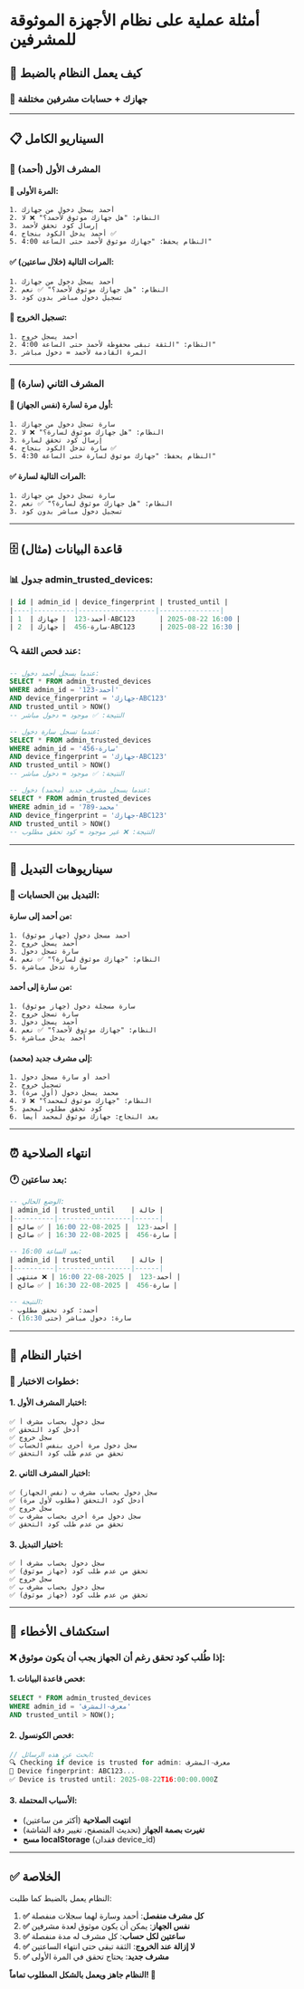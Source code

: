 # أمثلة عملية على نظام الأجهزة الموثوقة للمشرفين

## 🎯 كيف يعمل النظام بالضبط

### 📱 **جهازك** + **حسابات مشرفين مختلفة**

---

## 📋 السيناريو الكامل

### 👤 **المشرف الأول (أحمد)**

#### 🔄 **المرة الأولى:**
```
1. أحمد يسجل دخول من جهازك
2. النظام: "هل جهازك موثوق لأحمد؟" ❌ لا
3. إرسال كود تحقق لأحمد
4. أحمد يدخل الكود بنجاح ✅
5. النظام يحفظ: "جهازك موثوق لأحمد حتى الساعة 4:00"
```

#### ✅ **المرات التالية (خلال ساعتين):**
```
1. أحمد يسجل دخول من جهازك
2. النظام: "هل جهازك موثوق لأحمد؟" ✅ نعم
3. تسجيل دخول مباشر بدون كود
```

#### 🚪 **تسجيل الخروج:**
```
1. أحمد يسجل خروج
2. النظام: "الثقة تبقى محفوظة لأحمد حتى الساعة 4:00"
3. المرة القادمة لأحمد = دخول مباشر
```

---

### 👤 **المشرف الثاني (سارة)**

#### 🔄 **أول مرة لسارة (نفس الجهاز):**
```
1. سارة تسجل دخول من جهازك
2. النظام: "هل جهازك موثوق لسارة؟" ❌ لا
3. إرسال كود تحقق لسارة
4. سارة تدخل الكود بنجاح ✅
5. النظام يحفظ: "جهازك موثوق لسارة حتى الساعة 4:30"
```

#### ✅ **المرات التالية لسارة:**
```
1. سارة تسجل دخول من جهازك
2. النظام: "هل جهازك موثوق لسارة؟" ✅ نعم
3. تسجيل دخول مباشر بدون كود
```

---

## 🗄️ قاعدة البيانات (مثال)

### 📊 **جدول admin_trusted_devices:**
```sql
| id | admin_id | device_fingerprint | trusted_until |
|----|----------|-------------------|---------------|
| 1  | أحمد-123  | جهازك-ABC123      | 2025-08-22 16:00 |
| 2  | سارة-456  | جهازك-ABC123      | 2025-08-22 16:30 |
```

### 🔍 **عند فحص الثقة:**
```sql
-- عندما يسجل أحمد دخول:
SELECT * FROM admin_trusted_devices 
WHERE admin_id = 'أحمد-123' 
AND device_fingerprint = 'جهازك-ABC123'
AND trusted_until > NOW()
-- النتيجة: ✅ موجود = دخول مباشر

-- عندما تسجل سارة دخول:
SELECT * FROM admin_trusted_devices 
WHERE admin_id = 'سارة-456' 
AND device_fingerprint = 'جهازك-ABC123'
AND trusted_until > NOW()
-- النتيجة: ✅ موجود = دخول مباشر

-- عندما يسجل مشرف جديد (محمد) دخول:
SELECT * FROM admin_trusted_devices 
WHERE admin_id = 'محمد-789' 
AND device_fingerprint = 'جهازك-ABC123'
AND trusted_until > NOW()
-- النتيجة: ❌ غير موجود = كود تحقق مطلوب
```

---

## 🔄 سيناريوهات التبديل

### 🔀 **التبديل بين الحسابات:**

#### **من أحمد إلى سارة:**
```
1. أحمد مسجل دخول (جهاز موثوق)
2. أحمد يسجل خروج
3. سارة تسجل دخول
4. النظام: "جهازك موثوق لسارة؟" ✅ نعم
5. سارة تدخل مباشرة
```

#### **من سارة إلى أحمد:**
```
1. سارة مسجلة دخول (جهاز موثوق)
2. سارة تسجل خروج
3. أحمد يسجل دخول
4. النظام: "جهازك موثوق لأحمد؟" ✅ نعم
5. أحمد يدخل مباشرة
```

#### **إلى مشرف جديد (محمد):**
```
1. أحمد أو سارة مسجل دخول
2. تسجيل خروج
3. محمد يسجل دخول (أول مرة)
4. النظام: "جهازك موثوق لمحمد؟" ❌ لا
5. كود تحقق مطلوب لمحمد
6. بعد النجاح: جهازك موثوق لمحمد أيضاً
```

---

## ⏰ انتهاء الصلاحية

### 🕐 **بعد ساعتين:**
```sql
-- الوضع الحالي:
| admin_id | trusted_until    | حالة |
|----------|------------------|------|
| أحمد-123  | 2025-08-22 16:00 | ✅ صالح |
| سارة-456  | 2025-08-22 16:30 | ✅ صالح |

-- بعد الساعة 16:00:
| admin_id | trusted_until    | حالة |
|----------|------------------|------|
| أحمد-123  | 2025-08-22 16:00 | ❌ منتهي |
| سارة-456  | 2025-08-22 16:30 | ✅ صالح |

-- النتيجة:
- أحمد: كود تحقق مطلوب
- سارة: دخول مباشر (حتى 16:30)
```

---

## 🧪 اختبار النظام

### 📝 **خطوات الاختبار:**

#### **1. اختبار المشرف الأول:**
```
✅ سجل دخول بحساب مشرف أ
✅ أدخل كود التحقق
✅ سجل خروج
✅ سجل دخول مرة أخرى بنفس الحساب
✅ تحقق من عدم طلب كود التحقق
```

#### **2. اختبار المشرف الثاني:**
```
✅ سجل دخول بحساب مشرف ب (نفس الجهاز)
✅ أدخل كود التحقق (مطلوب لأول مرة)
✅ سجل خروج
✅ سجل دخول مرة أخرى بحساب مشرف ب
✅ تحقق من عدم طلب كود التحقق
```

#### **3. اختبار التبديل:**
```
✅ سجل دخول بحساب مشرف أ
✅ تحقق من عدم طلب كود (جهاز موثوق)
✅ سجل خروج
✅ سجل دخول بحساب مشرف ب
✅ تحقق من عدم طلب كود (جهاز موثوق)
```

---

## 🔧 استكشاف الأخطاء

### ❌ **إذا طُلب كود تحقق رغم أن الجهاز يجب أن يكون موثوق:**

#### **1. فحص قاعدة البيانات:**
```sql
SELECT * FROM admin_trusted_devices 
WHERE admin_id = 'معرف-المشرف'
AND trusted_until > NOW();
```

#### **2. فحص الكونسول:**
```javascript
// ابحث عن هذه الرسائل:
🔍 Checking if device is trusted for admin: معرف-المشرف
📱 Device fingerprint: ABC123...
✅ Device is trusted until: 2025-08-22T16:00:00.000Z
```

#### **3. الأسباب المحتملة:**
- **انتهت الصلاحية** (أكثر من ساعتين)
- **تغيرت بصمة الجهاز** (تحديث المتصفح، تغيير دقة الشاشة)
- **مسح localStorage** (فقدان device_id)

---

## ✅ الخلاصة

النظام يعمل بالضبط كما طلبت:

1. **✅ كل مشرف منفصل**: أحمد وسارة لهما سجلات منفصلة
2. **✅ نفس الجهاز**: يمكن أن يكون موثوق لعدة مشرفين
3. **✅ ساعتين لكل حساب**: كل مشرف له مدة منفصلة
4. **✅ لا إزالة عند الخروج**: الثقة تبقى حتى انتهاء الساعتين
5. **✅ مشرف جديد**: يحتاج تحقق في المرة الأولى

**النظام جاهز ويعمل بالشكل المطلوب تماماً! 🎉**
